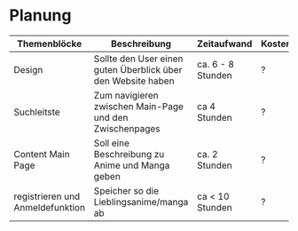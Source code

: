 # Planung 

| Themenblöcke | Beschreibung | Zeitaufwand | Kosten | |
| -------------|---------------|------| -----|---|
| Design| Sollte den User einen guten Überblick über den Website haben | ca. 6 - 8 Stunden| ? | jede Seite |
| Suchleitste| Zum navigieren zwischen Main-Page und den Zwischenpages| ca 4 Stunden |  ? | jeder Seite | 
| Content Main Page | Soll eine Beschreibung zu Anime und Manga geben | ca. 2 Stunden | ? | Main Page |
| registrieren und Anmeldefunktion| Speicher so die Lieblingsanime/manga ab | ca < 10 Stunden | ? | registrieren/Anmelde Seite | 